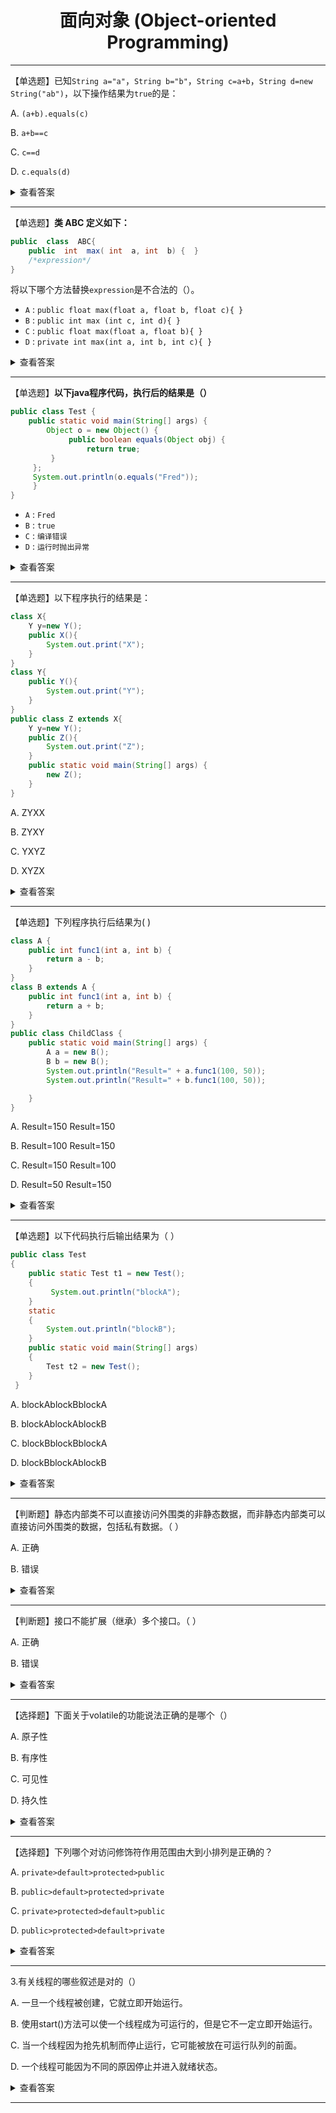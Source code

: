 <div align="center">

<h1>面向对象 (Object-oriented Programming)</h1>

</div>

---


【单选题】已知`String a="a"`，`String b="b"`，`String c=a+b`，`String d=new String("ab")`，以下操作结果为`true`的是：

A. `(a+b).equals(c)`

B. `a+b==c`

C. `c==d`

D. `c.equals(d)`

<details>
<summary> 查看答案</summary>


> **正确答案：A和D**

知识点总结：

> **1. == 和 equals() 比较：**

- **== 操作符：**
  - 用于比较基本数据类型时，比较的是值。
  - 用于比较引用类型时，比较的是引用指向的地址。

- **equals() 方法：**
  - 在Object类中，其作用与 == 相同。
  - 在String类中，被重写，比较的是对象中的内容。

> **2. String对象的两种创建方式：**

- **第一种方式：**
  - `String str1 = "aaa";`
  - 字符串字面量在常量池中创建，如果常量池中已存在，则直接引用。

- **第二种方式：**
  - `String str2 = new String("aaa");`
  - 会在堆中和常量池中（如果常量池中还没有相同的字符串对象）创建两个对象。

- **比较：**
  - `System.out.println(str1 == str2); // false`

> **3. String类型的常量池：**

- **两种使用方法：**
  - 直接使用双引号声明的String对象会存储在常量池中。
  - 使用`String.intern()`方法，如果常量池中已包含相同内容的字符串，则返回常量池中的引用，否则在常量池中创建并返回引用。

- **示例：**
  ```java
  String s1 = new String("AAA");
  String s2 = s1.intern();
  String s3 = "AAA";
  System.out.println(s2);        // AAA
  System.out.println(s1 == s2);  // false
  System.out.println(s2 == s3);  // true
  ```

> **4. 字符串拼接：**

- **不同方式的对象创建：**
  ```java
  String a = "a";             // 常量池中的对象
  String b = "b";             // 常量池中的对象
  String str1 = "a" + "b";   // 常量池中的对象
  String str2 = a + b;       // 在堆上创建的新对象
  String str3 = "ab";        // 常量池中的对象
  ```
- **比较：**
  ```java
  System.out.println(str1 == str2); // false
  System.out.println(str1 == str3); // true
  System.out.println(str2 == str3); // false
  ```

</details>

---


【单选题】**类 ABC 定义如下：**

```java
public  class  ABC{
    public  int  max( int  a, int  b) {  }
    /*expression*/
}
```


将以下哪个方法替换`expression`是不合法的（）。

- `A` :  `public float max(float a, float b, float c){ }`
- `B` :  `public int max (int c, int d){ }`
- `C` :  `public float max(float a, float b){ }`
- `D` :  `private int max(int a, int b, int c){ }`

<details>
<summary> 查看答案</summary>

**正确答案：B**

知识点：重载是在编译期通过方法中形参的静态类型确定调用方法版本的过程。重载是多态在编译期的表现形式。

重载的判定只有两个条件：（1）方法名一致；（2）形参列表不同

</details>

---


【单选题】**以下java程序代码，执行后的结果是（）**

```java
public class Test {
    public static void main(String[] args) {   
        Object o = new Object() {  
             public boolean equals(Object obj) {  
                 return true; 
         }
     };   
     System.out.println(o.equals("Fred"));
     }
}
```

- `A` :  `Fred`
- `B` :  `true`
- `C` :  `编译错误`
- `D` :  `运行时抛出异常`

<details>
<summary> 查看答案</summary>

**正确答案：B**

知识点：代码创建了一个匿名内部类的实例，并覆盖了`equals`方法，使其始终返回true。然后，通过`o.equals("Fred")`调用了这个覆盖后的`equals`方法。因此打印`true`。

相当于重写了一个永远返回`true`的`equals()`方法。

</details>

---

【单选题】以下程序执行的结果是：

```java
class X{
    Y y=new Y();
    public X(){
        System.out.print("X");
    }
}
class Y{
    public Y(){
        System.out.print("Y");
    }
}
public class Z extends X{
    Y y=new Y();
    public Z(){
        System.out.print("Z");
    }
    public static void main(String[] args) {
        new Z();
    }
}
```

A. ZYXX

B. ZYXY

C. YXYZ

D. XYZX

<details>
<summary> 查看答案</summary>

**正确答案：C**

知识点：

我们来看一下类初始化过程中的顺序：

1. 父类的**静态成员变量**和**静态代码块**按照它们在类中的声明顺序依次执行。
2. 子类的**静态成员变量**和**静态代码块**按照它们在类中的声明顺序依次执行。
3. 父类的**实例成员变量**、**非静态代码块**按照它们在类中的声明顺序依次执行。
4. **父类的构造方法**执行。
5. 子类的**实例成员变量**、**非静态代码块**按照它们在类中的声明顺序依次执行。
6. **子类的构造方法**执行。

> 注意：对于静态成员变量和静态代码块，它们在类加载时就会执行，而不需要等到实例化对象。而实例成员变量、非静态代码块以及构造方法是在实例化对象时执行的。
>
> 另外，对于构造方法，子类的构造方法在执行时会先调用父类的构造方法，确保父类的初始化工作先完成。

按照这个流程，在这道题中：

1. 首先会初始化父类`X`的普通成员变量`y`。因此输出`Y`；
2. 接着执行父类`X`的构造方法，因此输出`X`；
3. 然后初始化子类的普通成员变量`y`，因此输出`Y`；
4. 最后执行子类的构造方法，输出`Z`。

</details>

---

【单选题】下列程序执行后结果为( )

```java
class A {
    public int func1(int a, int b) {
        return a - b;
    }
}
class B extends A {
    public int func1(int a, int b) {
        return a + b;
    }
}
public class ChildClass {
    public static void main(String[] args) {
        A a = new B();
        B b = new B();
        System.out.println("Result=" + a.func1(100, 50));
        System.out.println("Result=" + b.func1(100, 50));

    }
}
```

A. Result=150 Result=150

B. Result=100 Result=150

C. Result=150 Result=100

D. Result=50 Result=150

<details>
<summary> 查看答案</summary>

**正确答案：A**

知识点：

**“编译看左边，运行看右边”**，在编译时，Java会看左边引用类型是否能正确编译通过，而在运行时，实际执行的是对象的方法，即运行看右边。

对本题而言，编译时候会发现左边满足条件所以编译通过，运行时候又会调用右边也就是 `class B` 的方法，所以答案都是150。 

> **多态性**： 在Java中，多态性允许一个对象以多种形式存在。具体到这个例子中，对象a声明为A类，但实际上指向了B类的实例。这就是多态性的体现，一个对象可以被当作其父类类型来引用。
>
> **方法覆盖**： 在类B中，它继承了类A并覆盖了func1方法。方法覆盖是指在子类中重新定义（覆盖）父类中已有的方法。当子类对象调用这个方法时，会执行子类中的版本而不是父类中的版本。

</details>


---

【单选题】以下代码执行后输出结果为（ ）

```java
public class Test
{
    public static Test t1 = new Test();
    {
         System.out.println("blockA");
    }
    static
    {
        System.out.println("blockB");
    }
    public static void main(String[] args)
    {
        Test t2 = new Test();
    }
 }
```

A. blockAblockBblockA

B. blockAblockAblockB

C. blockBblockBblockA

D. blockBblockAblockB

<details>
<summary> 查看答案</summary>

**正确答案：A**

首先，需要明白类的加载顺序：

1. 父类静态对象和静态代码块
2. 子类静态对象和静态代码块 
3. 父类非静态对象和非静态代码块
4. 父类构造函数
5. 非静态对象和非静态代码块
6. 子类构造函数

其中：

- 类中静态块按照声明顺序执行
- 并且(1)和(2)不需要调用new类实例的时候就执行了(意思就是在类加载到方法区的时候执行的)

因而，整体的执行顺序为
  


```java
public class Test
{
    public static Test t1 = new Test();  //(1)
    {
         System.out.println("blockA");
    }
    static
    {
        System.out.println("blockB");  //(2)
    }
    public static void main(String[] args)
    {
        Test t2 = new Test(); //(3)
    }
 }
```

在执行(1)时创建了一个Test对象，在这个过程中会执行非静态代码块和缺省的无参构造函数，在执行非静态代码块时就输出了blockA；然后执行(2)输出blockB；执行(3)的过程同样会执行非静态代码块和缺省的无参构造函数，在执行非静态代码块时输出blockA。因此，最终的结果为：

```bash
blockA
blockB
blockA
```

至于对`t1`进行初始化时，为什么不先执行`static`代码块，而是先执行构造代码块。这是因为**静态成员变量和静态代码块的优先级是相同的**，先定义的先执行，如果把静态代码块放在静态成员前面，则输出 `BAA`，可以自己试一下。

</details>

---

【判断题】静态内部类不可以直接访问外围类的非静态数据，而非静态内部类可以直接访问外围类的数据，包括私有数据。（ ）

A. 正确

B. 错误

<details>
<summary> 查看答案</summary>

**正确答案：A**

总结：

对于**非静态内部类**来说：

1. 可以访问外围类的非静态数据，包括私有数据
2. 可以访问外围类的静态数据，包括静态私有数据

对于**静态内部类**来说：

1. 不能访问外围类的非静态数据
2. 可以访问外围类的静态数据，包括静态私有数据


</details>

---


【判断题】接口不能扩展（继承）多个接口。（ ）

A. 正确

B. 错误

<details>
<summary> 查看答案</summary>

**正确答案：B**

在Java中，一个接口可以扩展（继承）多个接口。这是Java支持的一种形式的多重继承。

> Java中类是单继承，但接口可以多继承，`Interfere1 extends Interface2,Interface3...`


</details>

---

【选择题】下面关于volatile的功能说法正确的是哪个（）

A. 原子性

B. 有序性

C. 可见性

D. 持久性

<details>
<summary> 查看答案</summary>

**正确答案：B C**

A选项，`volatile`关键字对任意单个`volatile`变量的的读写操作可以保证原子性，但类似于`volatile++`这种复合操作就无法保证原子性了。如果需要对这种复合操作保证原子性，最好用`synchronized`关键字。即`synchronized`保证三大性，原子性，有序性，可见性，`volatile`保证有序性，可见性，不能保证原子性。

B选项，为了实现`volatile`的内存语义，编译器在生成字节码时会在指令序列中插入内存屏障来禁止特定类型的处理器重排序，以此来保证有序性。

C选项，可见性是指当多个线程并发访问共享变量时，一个线程对共享变量的修改，其它线程能够立即看到。对于一个`volatile`变量的读，总是能看到对这个`volatile`变量最后的写入，保证了可见性。

D选项为干扰选项。

</details>

---


【选择题】下列哪个对访问修饰符作用范围由大到小排列是正确的？

A. `private>default>protected>public`

B. `public>default>protected>private`

C. `private>protected>default>public`

D. `public>protected>default>private`

<details>
<summary> 查看答案</summary>

**正确答案：D**

- `public` 可以被当前类，子类，包，其他包访问；
- `protected` 可以被当前类，子类，包访问；
- `default` 可以被可以被当前类，包内访问；
- `private` 只能被当前类访问。

</details>

---

3.有关线程的哪些叙述是对的（）

A. 一旦一个线程被创建，它就立即开始运行。

B. 使用start()方法可以使一个线程成为可运行的，但是它不一定立即开始运行。

C. 当一个线程因为抢先机制而停止运行，它可能被放在可运行队列的前面。

D. 一个线程可能因为不同的原因停止并进入就绪状态。

<details>

<summary> 查看答案</summary>

**正确答案：BCD**

选项A是错误的，因为线程在被创建后并不会立即开始运行。线程的生命周期包括新建、就绪、运行、阻塞和结束五个状态。当线程被创建后，它首先进入新建状态，然后通过调用`start()`方法进入就绪状态，等待系统的线程调度器调度。

选项B是正确的，调用`start()`方法会使线程进入就绪状态，但并不意味着线程会立即开始运行。线程何时开始运行取决于操作系统的线程调度策略。

选项C也是正确的，当一个线程因为抢先机制而暂停运行，它可能被放在可运行队列的前面。这是因为在抢先式调度策略中，优先级高的线程总是优先于优先级低的线程运行。

选项D是正确的，一个线程可能因为各种原因（如等待I/O操作完成、等待获取锁等）从运行状态变为阻塞状态，当这些条件满足后，线程又会重新进入就绪状态，等待线程调度器的调度。

</details>

---

<!-- <details>
<summary> 查看答案</summary>

**正确答案：**

知识点：



</details> -->